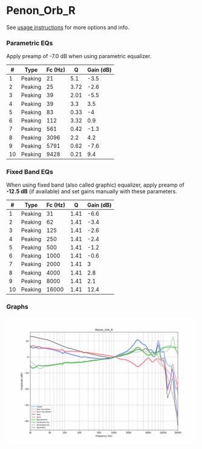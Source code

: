 # Penon_Orb_R
See [usage instructions](https://github.com/jaakkopasanen/AutoEq#usage) for more options and info.

### Parametric EQs
Apply preamp of -7.0 dB when using parametric equalizer.

|   # | Type    |   Fc (Hz) |    Q |   Gain (dB) |
|-----|---------|-----------|------|-------------|
|   1 | Peaking |        21 | 5.1  |        -3.5 |
|   2 | Peaking |        25 | 3.72 |        -2.6 |
|   3 | Peaking |        39 | 2.01 |        -5.5 |
|   4 | Peaking |        39 | 3.3  |         3.5 |
|   5 | Peaking |        83 | 0.33 |        -4   |
|   6 | Peaking |       112 | 3.32 |         0.9 |
|   7 | Peaking |       561 | 0.42 |        -1.3 |
|   8 | Peaking |      3096 | 2.2  |         4.2 |
|   9 | Peaking |      5791 | 0.62 |        -7.6 |
|  10 | Peaking |      9428 | 0.21 |         9.4 |

### Fixed Band EQs
When using fixed band (also called graphic) equalizer, apply preamp of **-12.5 dB** (if available) and set gains manually with these parameters.

|   # | Type    |   Fc (Hz) |    Q |   Gain (dB) |
|-----|---------|-----------|------|-------------|
|   1 | Peaking |        31 | 1.41 |        -6.6 |
|   2 | Peaking |        62 | 1.41 |        -3.4 |
|   3 | Peaking |       125 | 1.41 |        -2.6 |
|   4 | Peaking |       250 | 1.41 |        -2.4 |
|   5 | Peaking |       500 | 1.41 |        -1.2 |
|   6 | Peaking |      1000 | 1.41 |        -0.6 |
|   7 | Peaking |      2000 | 1.41 |         3   |
|   8 | Peaking |      4000 | 1.41 |         2.8 |
|   9 | Peaking |      8000 | 1.41 |         2.1 |
|  10 | Peaking |     16000 | 1.41 |        12.4 |

### Graphs
![](./Penon_Orb_R.png)
